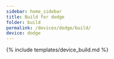```yaml
---
sidebar: home_sidebar
title: Build for dodge
folder: build
permalink: /devices/dodge/build/
device: dodge
---
```

{% include templates/device_build.md %}
